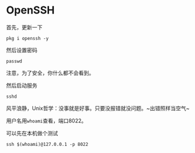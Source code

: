 # OpenSSH

首先，更新一下

```shell
pkg i openssh -y
```

然后设置密码

```shell
passwd
```

注意，为了安全，你什么都不会看到。

然后启动服务

```shell
sshd
```

风平浪静，Unix哲学：没事就是好事。只要没报错就没问题。~出错照样当空气~

用户名用`whoami`查看，端口8022。

可以先在本机做个测试

```shell
ssh $(whoami)@127.0.0.1 -p 8022
```


